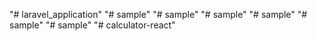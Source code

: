 "# laravel_application" 
"# sample" 
"# sample" 
"# sample" 
"# sample" 
"# sample" 
"# sample" 
"# calculator-react" 
